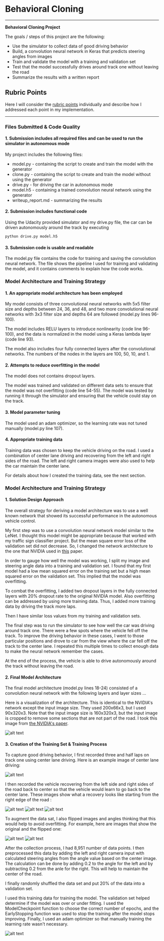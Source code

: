 # **Behavioral Cloning** 

---

**Behavioral Cloning Project**

The goals / steps of this project are the following:

* Use the simulator to collect data of good driving behavior
* Build, a convolution neural network in Keras that predicts steering angles from images
* Train and validate the model with a training and validation set
* Test that the model successfully drives around track one without leaving the road
* Summarize the results with a written report


[//]: # (Image References)

[image1]: ./writeup_images/final_model.png "Model Visualization"
[image2]: ./writeup_images/center_2017_07_24_13_04_59_177.jpg "Center Image"
[image3]: ./writeup_images/center_2017_07_21_09_46_07_301-recovery1.jpg "Recovery Image"
[image4]: ./writeup_images/center_2017_07_21_09_46_07_301-recovery2.jpg "Recovery Image"
[image5]: ./writeup_images/center_2017_07_21_09_46_07_301-recovery3.jpg "Recovery Image"
[image6]: ./writeup_images/left_2017_07_21_09_45_41_362.jpg "Normal Image"
[image7]: ./writeup_images/left_2017_07_21_09_45_41_362_flip.jpg "Flipped Image"
[image8]: ./writeup_images/mean_square_error_loss.png "Model Error Loss"

## Rubric Points
Here I will consider the [rubric points](https://review.udacity.com/#!/rubrics/432/view) individually and describe how I addressed each point in my implementation.  

---
### Files Submitted & Code Quality

#### 1. Submission includes all required files and can be used to run the simulator in autonomous mode

My project includes the following files:

* model.py - containing the script to create and train the model with the generator
* clone.py - containing the script to create and train the model without using the generator
* drive.py - for driving the car in autonomous mode
* model.h5 - containing a trained convolution neural network using the generator 
* writeup_report.md - summarizing the results

#### 2. Submission includes functional code
Using the Udacity provided simulator and my drive.py file, the car can be driven autonomously around the track by executing 
```sh
python drive.py model.h5
```

#### 3. Submission code is usable and readable

The model.py file contains the code for training and saving the convolution neural network. The file shows the pipeline I used for training and validating the model, and it contains comments to explain how the code works.

### Model Architecture and Training Strategy

#### 1. An appropriate model architecture has been employed

My model consists of three convolutional neural networks with 5x5 filter size and depths between 24, 36, and 48, and two more convolutional neural networks with 3x3 filter size and depths 64 are followed (model.py lines 96-100).

The model includes RELU layers to introduce nonlinearity (code line 96-100), and the data is normalized in the model using a Keras lambda layer (code line 93). 

The model also includes four fully connected layers after the convolutional networks. The numbers of the nodes in the layers are 100, 50, 10, and 1.

#### 2. Attempts to reduce overfitting in the model

The model does not contains dropout layers. 

The model was trained and validated on different data sets to ensure that the model was not overfitting (code line 54-55). The model was tested by running it through the simulator and ensuring that the vehicle could stay on the track.

#### 3. Model parameter tuning

The model used an adam optimizer, so the learning rate was not tuned manually (model.py line 107).

#### 4. Appropriate training data

Training data was chosen to keep the vehicle driving on the road. I used a combination of center lane driving and recovering from the left and right sides of the road. The left and right camera images were also used to help the car maintain the center lane.

For details about how I created the training data, see the next section. 

### Model Architecture and Training Strategy

#### 1. Solution Design Approach

The overall strategy for deriving a model architecture was to use a well known network that showed its successful performance in the autonomous vehicle control. 

My first step was to use a convolution neural network model similar to the LeNet. I thought this model might be appropriate because that worked with my traffic sign classifier project. But the mean square error loss of the validation set did not decrease. So, I changed the network architecture to the one that NVIDIA used in [this](https://arxiv.org/pdf/1604.07316) paper. 

In order to gauge how well the model was working, I split my image and steering angle data into a training and validation set. I found that my first model had a low mean squared error on the training set but a high mean squared error on the validation set. This implied that the model was overfitting. 

To combat the overfitting, I added two dropout layers in the fully connected layers with 20% dropout rate to the original NVIDIA model. Also overfitting can be addressed by using more training data. Thus, I added more training data by driving the track more laps.

Then I have similar loss values from my training and validation sets. 

The final step was to run the simulator to see how well the car was driving around track one. There were a few spots where the vehicle fell off the track. To improve the driving behavior in these cases, I went to those particular positions and drove to car from the view where the car fell off the track to the center lane. I repeated this multiple times to collect enough data to make the neural network remember the cases. 

At the end of the process, the vehicle is able to drive autonomously around the track without leaving the road.

#### 2. Final Model Architecture

The final model architecture (model.py lines 18-24) consisted of a convolution neural network with the following layers and layer sizes ...

Here is a visualization of the architecture. This is identical to the NVIDIA's network except the input image size. They used 200x66x3, but I used 90x320x3. Note that the input image size is 160x320x3, but the input image is cropped to remove some sections that are not part of the road. I took this image from [the NVIDIA's paper](https://arxiv.org/pdf/1604.07316).

![alt text][image1]

#### 3. Creation of the Training Set & Training Process

To capture good driving behavior, I first recorded three and half laps on track one using center lane driving. Here is an example image of center lane driving:

![alt text][image2]

I then recorded the vehicle recovering from the left side and right sides of the road back to center so that the vehicle would learn to go back to the center lane. These images show what a recovery looks like starting from the right edge of the road :

![alt text][image3]
![alt text][image4]
![alt text][image5]

To augment the data sat, I also flipped images and angles thinking that this would help to avoid overfitting. For example, here are images that show the original and the flipped one:

![alt text][image6]
![alt text][image7]

After the collection process, I had 8,951 number of data points. I then preprocessed this data by adding the left and right camera input with  calculated steering angles from the angle value based on the center image. The calculation can be done by adding 0.2 to the angle for the left and by subtracting 0.2 from the anle for the right. This will help to maintain the center of the road.

I finally randomly shuffled the data set and put 20% of the data into a validation set. 

I used this training data for training the model. The validation set helped determine if the model was over or under fitting. I used the ModelCheckpoint function to choose the correct number of epochs, and the EarlyStopping function was used to stop the training after the model stops improving. Finally, I used an adam optimizer so that manually training the learning rate wasn't necessary.

![alt text][image8]
